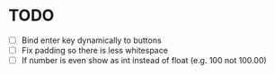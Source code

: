 # TODO

- [ ] Bind enter key dynamically to buttons
- [ ] Fix padding so there is less whitespace
- [ ] If number is even show as int instead of float (e.g. 100 not 100.00)